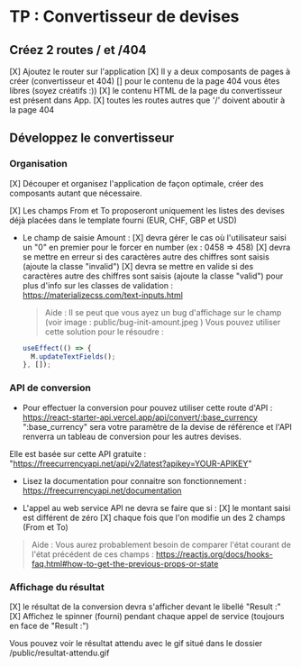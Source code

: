 # TP : Convertisseur de devises

## Créez 2 routes / et /404

[X] Ajoutez le router sur l'application
[X] Il y a deux composants de pages à créer (convertisseur et 404)
[] pour le contenu de la page 404 vous êtes libres (soyez créatifs :))
[X] le contenu HTML de la page du convertisseur est présent dans App.
[X] toutes les routes autres que '/' doivent aboutir à la page 404

## Développez le convertisseur

### Organisation

[X] Découper et organisez l'application de façon optimale, créer des composants autant que nécessaire.

[X] Les champs From et To proposeront uniquement les listes des devises déjà placées dans le template fourni (EUR, CHF, GBP et USD)

- Le champ de saisie Amount :
  [X] devra gérer le cas où l'utilisateur saisi un "0" en premier pour le forcer en number (ex : 0458 => 458)
  [X] devra se mettre en erreur si des caractères autre des chiffres sont saisis (ajoute la classe "invalid")
  [X] devra se mettre en valide si des caractères autre des chiffres sont saisis (ajoute la classe "valid")
  pour plus d'info sur les classes de validation : https://materializecss.com/text-inputs.html

  > Aide : Il se peut que vous ayez un bug d'affichage sur le champ (voir image : public/bug-init-amount.jpeg )
  > Vous pouvez utiliser cette solution pour le résoudre :

  ```javascript
  useEffect(() => {
    M.updateTextFields();
  }, []);
  ```

### API de conversion

- Pour effectuer la conversion pour pouvez utiliser cette route d'API : https://react-starter-api.vercel.app/api/convert/:base_currency
  ":base_currency" sera votre paramètre de la devise de référence et l'API renverra un tableau de conversion pour les autres devises.

Elle est basée sur cette API gratuite : "https://freecurrencyapi.net/api/v2/latest?apikey=YOUR-APIKEY"

- Lisez la documentation pour connaitre son fonctionnement : https://freecurrencyapi.net/documentation

- L'appel au web service API ne devra se faire que si :
  [X] le montant saisi est différent de zéro
  [X] chaque fois que l'on modifie un des 2 champs (From et To)

> Aide : Vous aurez probablement besoin de comparer l'état courant de l'état précédent de ces champs : https://reactjs.org/docs/hooks-faq.html#how-to-get-the-previous-props-or-state

### Affichage du résultat

[X] le résultat de la conversion devra s'afficher devant le libellé "Result :"
[X] Affichez le spinner (fourni) pendant chaque appel de service (toujours en face de "Result :")

Vous pouvez voir le résultat attendu avec le gif situé dans le dossier /public/resultat-attendu.gif
